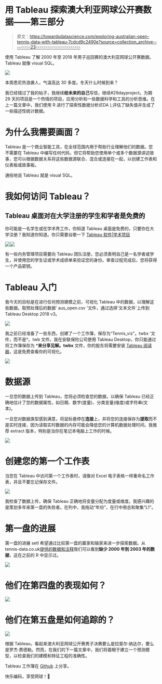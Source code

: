 # 用 Tableau 探索澳大利亚网球公开赛数据——第三部分

> 原文：<https://towardsdatascience.com/exploring-australian-open-tennis-data-with-tableau-7cdcd9c2490e?source=collection_archive---------23----------------------->

使用 Tableau 了解 2000 年至 2018 年男子巡回赛的澳大利亚网球公开赛数据。Tableau 就像 visual SQL。

![](img/3b9ef0894e926ddab748b1d4a5035f91.png)

本周悉尼热浪袭人，气温高达 30 多度。冬天什么时候到来？

我已经错过了我的帖子，我继续**给未来的自己**写信，继续#29dayproject。为期 29 天的项目是一个热情的项目，应用分析和一些数据科学和工具的分析思维。在上一篇文章中，我们使用 R 进行了探索性数据分析(EDA ),评估了缺失值并生成了一些描述性统计数据。

# 为什么我需要画面？

Tableau 是一个商业智能工具，在全球范围内用于帮助行业理解他们的数据。您不需要在 Tableau 中编写任何代码，但它将帮助您使用单个或多个数据源讲述故事，您可以根据数据关系将这些数据源联合、混合或连接在一起，以创建工作表和仪表板或故事板。

通俗地说 Tableau 就是 visual SQL。

# 我如何访问 Tableau？

## Tableau 桌面对在大学注册的学生和学者是免费的

你可能是一名学生或在学术界工作，你知道 Tableau 桌面是免费的，只要你在大学注册？我知道你知道。你只需要谷歌一下 [Tableau 软件|学术项目](https://www.tableau.com/academic)

![](img/685cbfdf317cf96ba0068c53299418a4.png)![](img/1b4785cd09ea504098aed5f6ad68d622.png)

有一些内务管理项目需要向 Tableau 团队注册，您必须表明自己是一名学者或学生，并使用您的学生证或学术成绩单来验证您的身份。审查过程完成后，您将获得一个产品密钥。

# Tableau 入门

我今天的目标是在进行任何预测建模之前，可视化 Tableau 中的数据，以理解这些数据。取预处理后的数据' aus_open.csv '文件，通过选择'文本文件'上传到 Tableau Desktop 2018 v3。

![](img/5f4a4c1a0437e4f8b95fddb7482080d3.png)

我之前已经准备了一些东西，创建了一个工作簿，保存为“Tennis_viz”。twbx '文件，而不是*。twb 文件。我在安联保险公司使用 Tableau Desktop，你只能通过将工作簿保存为 ***来分享见解。twbx** 文件，你的股东将需要安装 [Tableau 阅读器](https://www.tableau.com/products/reader)，这是免费查看你的可视化。

![](img/e2a0e47224b4f9bc36929b360c7ea0d2.png)

# 数据源

一旦您的数据上传到 Tableau，您将必须检查您的数据，以确保 Tableau 已经正确地估计了您的数据属性，如日期、数字(度量)、分类变量(维度)或字符串(文本)。

一旦您对数据类型感到满意，将鼠标悬停在**连接**上，并将您的连接保存为**提取**而不是实时连接，因为读取实时数据的内存可能会降低您的计算机数据处理时间。我推荐 extract 版本，特别是当你在笔记本电脑上工作的时候。

![](img/8a12e373acd1db968ca6b727950e2adf.png)

# 创建您的第一个工作表

当您在 Tableau 中访问第一个工作表时，请像对 Excel 电子表格一样重命名工作表，并且不要忘记保存文件。

![](img/e02f0fd23bec7e3a00cb0a9c4d84cf84.png)

我检查了数据上传，确保 Tableau 正确地将变量分配为度量或维度。我感兴趣的是策划多年来第一盘的失败者。在列中，我拖动“年份”，在行中用总和聚集“L1”。

# 第一盘的进展

第一盘的进展 setI 希望通过比较第一盘的赢家和输家来进一步探索数据。从 tennis-data.co.uk[提供的数据和注释](http://www.tennis-data.co.uk/alldata.php)我们可以看到**缺少 2000 年到 2003 年的数据**，这在之前的 R 中显示过。

![](img/593ff14a792955986c347ace6e4544d2.png)

# 他们在第四盘的表现如何？

![](img/9cb205806db04c7f7d44722907598077.png)

# 他们在第五盘是如何追踪的？

![](img/ba3bf099cc720493b11d0b0d7c7f9246.png)

根据 Tableau，看起来澳大利亚网球公开赛男子决赛要么是拉斐尔·纳达尔，要么是罗杰·费德勒。然而，在我们的下一篇文章中，我们将着眼于建立一个预测模型，以检查我们的建模和特征工程的准确性。

Tableau 工作簿在 [Github](https://github.com/wendy-wong/wendywong.github.io/blob/master/Tennis_viz.twbx) 上分享。

快乐编码，享受网球！🎾